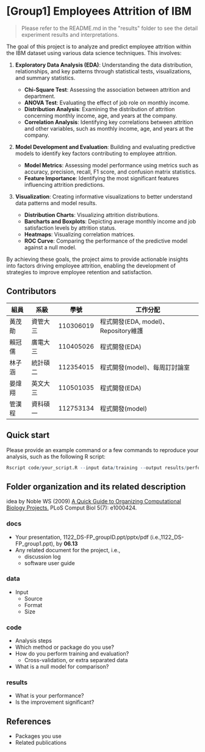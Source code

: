 # [Group1] Employees Attrition of IBM
> Please refer to the README.md in the "results" folder to see the detail experiment results and interpretations.

The goal of this project is to analyze and predict employee attrition within the IBM dataset using various data science techniques. This involves:

1. **Exploratory Data Analysis (EDA)**: 
  Understanding the data distribution, relationships, and key patterns through statistical tests, visualizations, and summary statistics.
   - **Chi-Square Test**: Assessing the association between attrition and department.
   - **ANOVA Test**: Evaluating the effect of job role on monthly income.
   - **Distribution Analysis**: Examining the distribution of attrition concerning monthly income, age, and years at the company.
   - **Correlation Analysis**: Identifying key correlations between attrition and other variables, such as monthly income, age, and years at the company.

2. **Model Development and Evaluation**: 
  Building and evaluating predictive models to identify key factors contributing to employee attrition.
   - **Model Metrics**: Assessing model performance using metrics such as accuracy, precision, recall, F1 score, and confusion matrix statistics.
   - **Feature Importance**: Identifying the most significant features influencing attrition predictions.

3. **Visualization**: 
  Creating informative visualizations to better understand data patterns and model results.
   - **Distribution Charts**: Visualizing attrition distributions.
   - **Barcharts and Boxplots**: Depicting average monthly income and job satisfaction levels by attrition status.
   - **Heatmaps**: Visualizing correlation matrices.
   - **ROC Curve**: Comparing the performance of the predictive model against a null model.

By achieving these goals, the project aims to provide actionable insights into factors driving employee attrition, enabling the development of strategies to improve employee retention and satisfaction.

## Contributors
|組員|系級|學號|工作分配|
|-|-|-|-|
|黃茂勛|資管大三|110306019|程式開發(EDA, model)、Repository維護|
|賴冠儒|廣電大三|110405026|程式開發(EDA)| 
|林子涵|統計碩二|112354015|程式開發(model)、每周訂討論室|
|晏煒翔|英文大三|110501035|程式開發(EDA)|
|管漢程|資科碩一|112753134|程式開發(model)|

## Quick start
Please provide an example command or a few commands to reproduce your analysis, such as the following R script:
```R
Rscript code/your_script.R --input data/training --output results/performance.tsv
```

## Folder organization and its related description
idea by Noble WS (2009) [A Quick Guide to Organizing Computational Biology Projects.](https://journals.plos.org/ploscompbiol/article?id=10.1371/journal.pcbi.1000424) PLoS Comput Biol 5(7): e1000424.

### docs
* Your presentation, 1122_DS-FP_groupID.ppt/pptx/pdf (i.e.,1122_DS-FP_group1.ppt), by **06.13**
* Any related document for the project, i.e.,
  * discussion log
  * software user guide

### data
* Input
  * Source
  * Format
  * Size

### code
* Analysis steps
* Which method or package do you use?
* How do you perform training and evaluation?
  * Cross-validation, or extra separated data
* What is a null model for comparison?

### results
* What is your performance?
* Is the improvement significant?

## References
* Packages you use
* Related publications
